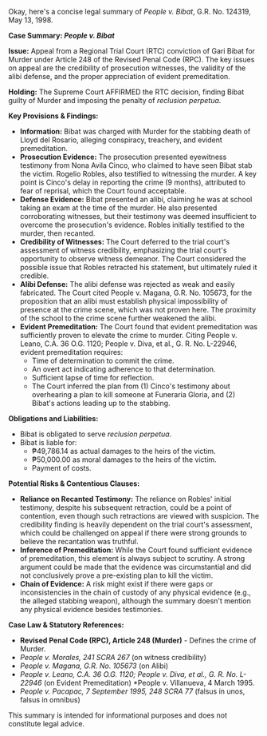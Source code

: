 Okay, here's a concise legal summary of *People v. Bibat*, G.R. No. 124319, May 13, 1998.

**Case Summary: *People v. Bibat***

**Issue:** Appeal from a Regional Trial Court (RTC) conviction of Gari Bibat for Murder under Article 248 of the Revised Penal Code (RPC). The key issues on appeal are the credibility of prosecution witnesses, the validity of the alibi defense, and the proper appreciation of evident premeditation.

**Holding:** The Supreme Court AFFIRMED the RTC decision, finding Bibat guilty of Murder and imposing the penalty of *reclusion perpetua*.

**Key Provisions & Findings:**

*   **Information:** Bibat was charged with Murder for the stabbing death of Lloyd del Rosario, alleging conspiracy, treachery, and evident premeditation.
*   **Prosecution Evidence:** The prosecution presented eyewitness testimony from Nona Avila Cinco, who claimed to have seen Bibat stab the victim. Rogelio Robles, also testified to witnessing the murder. A key point is Cinco's delay in reporting the crime (9 months), attributed to fear of reprisal, which the Court found acceptable.
*   **Defense Evidence:** Bibat presented an alibi, claiming he was at school taking an exam at the time of the murder.  He also presented corroborating witnesses, but their testimony was deemed insufficient to overcome the prosecution's evidence. Robles initially testified to the murder, then recanted.
*   **Credibility of Witnesses:** The Court deferred to the trial court's assessment of witness credibility, emphasizing the trial court's opportunity to observe witness demeanor.  The Court considered the possible issue that Robles retracted his statement, but ultimately ruled it credible.
*   **Alibi Defense:** The alibi defense was rejected as weak and easily fabricated. The Court cited People v. Magana, G.R. No. 105673, for the proposition that an alibi must establish physical impossibility of presence at the crime scene, which was not proven here.  The proximity of the school to the crime scene further weakened the alibi.
*   **Evident Premeditation:** The Court found that evident premeditation was sufficiently proven to elevate the crime to murder. Citing People v. Leano, C.A. 36 O.G. 1120; People v. Diva, et al., G. R. No. L-22946, evident premeditation requires:
    *   Time of determination to commit the crime.
    *   An overt act indicating adherence to that determination.
    *   Sufficient lapse of time for reflection.
    * The Court inferred the plan from (1) Cinco's testimony about overhearing a plan to kill someone at Funeraria Gloria, and (2) Bibat's actions leading up to the stabbing.

**Obligations and Liabilities:**

*   Bibat is obligated to serve *reclusion perpetua*.
*   Bibat is liable for:
    *   ₱49,786.14 as actual damages to the heirs of the victim.
    *   ₱50,000.00 as moral damages to the heirs of the victim.
    *   Payment of costs.

**Potential Risks & Contentious Clauses:**

*   **Reliance on Recanted Testimony:** The reliance on Robles' initial testimony, despite his subsequent retraction, could be a point of contention, even though such retractions are viewed with suspicion. The credibility finding is heavily dependent on the trial court's assessment, which could be challenged on appeal if there were strong grounds to believe the recantation was truthful.
*   **Inference of Premeditation:** While the Court found sufficient evidence of premeditation, this element is always subject to scrutiny. A strong argument could be made that the evidence was circumstantial and did not conclusively prove a pre-existing plan to kill the victim.
* **Chain of Evidence:** A risk might exist if there were gaps or inconsistencies in the chain of custody of any physical evidence (e.g., the alleged stabbing weapon), although the summary doesn't mention any physical evidence besides testimonies.

**Case Law & Statutory References:**

*   **Revised Penal Code (RPC), Article 248 (Murder)** - Defines the crime of Murder.
*   *People v. Morales, 241 SCRA 267* (on witness credibility)
*   *People v. Magana, G.R. No. 105673* (on Alibi)
* *People v. Leano, C.A. 36 O.G. 1120; People v. Diva, et al., G. R. No. L-22946* (on Evident Premeditation)
*People v. Villanueva, 4 March 1995.
*   *People v. Pacapac, 7 September 1995, 248 SCRA 77* (falsus in unos, falsus in omnibus)

This summary is intended for informational purposes and does not constitute legal advice.
